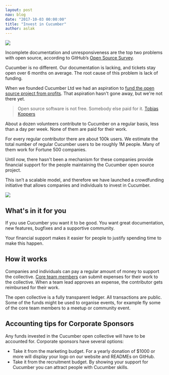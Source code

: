 ```yaml
---
layout: post
nav: blog
date: "2017-10-03 00:00:00"
title: "Invest in Cucumber"
author: aslak
---
```


<a href="https://opencollective.com/cucumber"><img src="/images/blog/opencollectivelogo.png" /></a>

Incomplete documentation and unresponsiveness are the top two problems with open source, according to GitHub’s [Open Source Survey](http://opensourcesurvey.org/2017/).

Cucumber is no different. Our documentation is lacking, and tickets stay open over 6 months on average. The root cause of this problem is lack of funding.

When we founded Cucumber Ltd we had an aspiration to [fund the open source project
from profits](/blog/2014/04/16/cucumber-limited). That aspiration hasn't gone away,
but we're not there yet.

> Open source software is not free. Somebody else paid for it. [Tobias Koppers](https://medium.com/webpack/webpack-freelancing-log-book-week-12-14-8e451b8b848a)

About a dozen volunteers contribute to Cucumber on a regular basis, less than a day per week. None of them are paid for their work.

For every regular contributor there are about 100k users. We estimate the total number of regular Cucumber users to be roughly 1M people. Many of them work for Fortune 500 companies.

Until now, there hasn't been a mechanism for these companies provide financial support for
the people maintaining the Cucumber open source project.

This isn’t a scalable model, and therefore we have launched a crowdfunding initiative that allows companies and individuals to invest in Cucumber.

<a href="https://opencollective.com/cucumber"><img src="/images/blog/opencollectivelogo.png" /></a>

## What's in it for you

If you use Cucumber you want it to be good. You want great documentation,
new features, bugfixes and a supportive community.

Your financial support makes it easier for people to justify spending time
to make this happen.

## How it works

Companies and individuals can pay a regular amount of money to support the collective.
[Core team members](https://github.com/orgs/cucumber/teams/core/teams) can submit expenses for their work to the collective. When a team lead approves an expense, the contributor gets reimbursed for their work.

The open collective is a fully transparent ledger. All transactions are public.
Some of the funds might be used to organise events, for example fly some of the core team members to a meetup or community event.

## Accounting tips for Corporate Sponsors

Any funds invested in the Cucumber open collective will have to be accounted for. Corporate sponsors have several options:

* Take it from the marketing budget. For a yearly donation of $1000 or more will display your logo on our website and READMEs on GitHub.
* Take it from the recruitment budget. By showing your support for Cucumber you can attract people with Cucumber skills.
